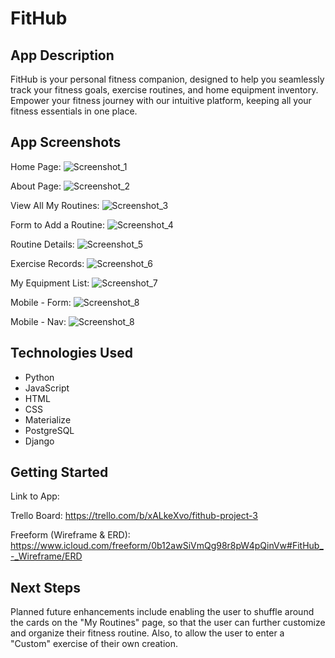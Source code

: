 # FitHub

## App Description
FitHub is your personal fitness companion, designed to help you seamlessly track your fitness goals, exercise routines, and home equipment inventory. Empower your fitness journey with our intuitive platform, keeping all your fitness essentials in one place.

## App Screenshots
Home Page:
![Screenshot_1](screenshots/home-page.png)

About Page:
![Screenshot_2](screenshots/about-page.png)

View All My Routines:
![Screenshot_3](screenshots/my-routine.png)

Form to Add a Routine:
![Screenshot_4](screenshots/add-routine-form.png)

Routine Details:
![Screenshot_5](screenshots/routine-details.png)

Exercise Records:
![Screenshot_6](screenshots/exercise-records.png)

My Equipment List:
![Screenshot_7](screenshots/equipment-list.png)

Mobile - Form:
![Screenshot_8](screenshots/mobile-form.png)

Mobile - Nav:
![Screenshot_8](screenshots/mobile-nav.png)

## Technologies Used
- Python
- JavaScript
- HTML
- CSS
- Materialize
- PostgreSQL
- Django

## Getting Started
Link to App: 

Trello Board: https://trello.com/b/xALkeXvo/fithub-project-3

Freeform (Wireframe & ERD): https://www.icloud.com/freeform/0b12awSiVmQg98r8pW4pQinVw#FitHub_-_Wireframe/ERD

## Next Steps
Planned future enhancements include enabling the user to shuffle around the cards on the "My Routines" page, so that the user can further customize and organize their fitness routine. Also, to allow the user to enter a "Custom" exercise of their own creation.
